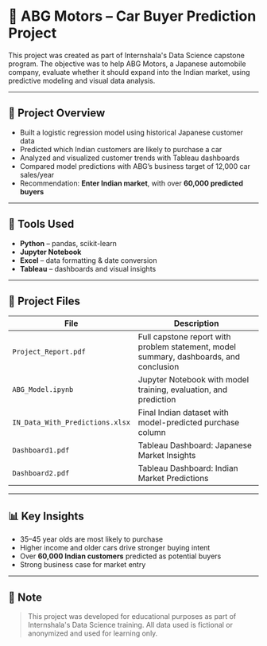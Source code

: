 # 🚗 ABG Motors – Car Buyer Prediction Project

This project was created as part of Internshala's Data Science capstone program. The objective was to help ABG Motors, a Japanese automobile company, evaluate whether it should expand into the Indian market, using predictive modeling and visual data analysis.

---

## 📌 Project Overview

- Built a logistic regression model using historical Japanese customer data
- Predicted which Indian customers are likely to purchase a car
- Analyzed and visualized customer trends with Tableau dashboards
- Compared model predictions with ABG’s business target of 12,000 car sales/year
- Recommendation: **Enter Indian market**, with over **60,000 predicted buyers**

---

## 🧰 Tools Used

- **Python** – pandas, scikit-learn
- **Jupyter Notebook**
- **Excel** – data formatting & date conversion
- **Tableau** – dashboards and visual insights

---

## 📁 Project Files

| File | Description |
|------|-------------|
| `Project_Report.pdf` | Full capstone report with problem statement, model summary, dashboards, and conclusion |
| `ABG_Model.ipynb` | Jupyter Notebook with model training, evaluation, and prediction |
| `IN_Data_With_Predictions.xlsx` | Final Indian dataset with model-predicted purchase column |
| `Dashboard1.pdf` | Tableau Dashboard: Japanese Market Insights |
| `Dashboard2.pdf` | Tableau Dashboard: Indian Market Predictions |

---

## 📊 Key Insights

- 35–45 year olds are most likely to purchase
- Higher income and older cars drive stronger buying intent
- Over **60,000 Indian customers** predicted as potential buyers
- Strong business case for market entry

---

## 📝 Note

> This project was developed for educational purposes as part of Internshala's Data Science training. All data used is fictional or anonymized and used for learning only.


